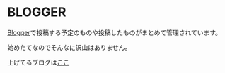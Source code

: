 # BLOGGER
[Blogger](https://www.blogger.com/about)で投稿する予定のものや投稿したものがまとめて管理されています。

始めたてなのでそんなに沢山はありません。

上げてるブログは[ここ](https://kindnessforme.blogspot.com/)